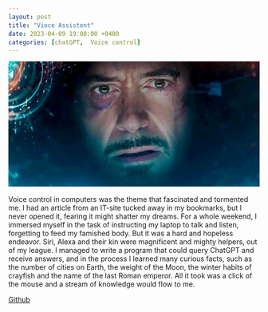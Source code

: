 ```yaml
---
layout: post
title: "Vioce Assistent"
date: 2023-04-09 19:00:00 +0400
categories: [chatGPT,  Voice control]
---
```


![Jarvis.gif](/static/images/jarvis.gif)

Voice control in computers was the theme that fascinated and tormented me. I had an article from an IT-site tucked away in my bookmarks, but I never opened it, fearing it might shatter my dreams. For a whole weekend, I immersed myself in the task of instructing my laptop to talk and listen, forgetting to feed my famished body. But it was a hard and hopeless endeavor. Siri, Alexa and their kin were magnificent and mighty helpers, out of my league. I managed to write a program that could query ChatGPT and receive answers, and in the process I learned many curious facts, such as the number of cities on Earth, the weight of the Moon, the winter habits of crayfish and the name of the last Roman emperor. All it took was a click of the mouse and a stream of knowledge would flow to me.

[Github](https://github.com/ta0ma0/stt_chatgpt.git)
